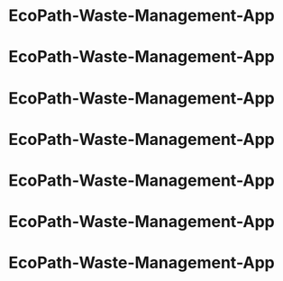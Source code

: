 # EcoPath-Waste-Management-App
# EcoPath-Waste-Management-App
# EcoPath-Waste-Management-App
# EcoPath-Waste-Management-App
# EcoPath-Waste-Management-App
# EcoPath-Waste-Management-App
# EcoPath-Waste-Management-App
